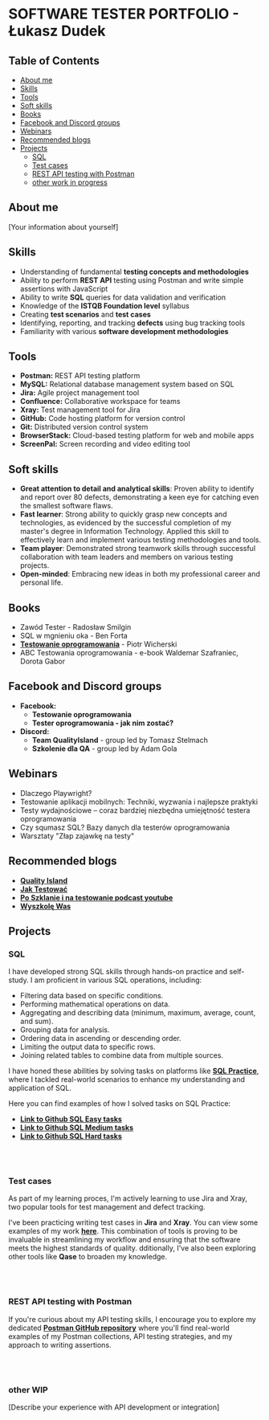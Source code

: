# SOFTWARE TESTER PORTFOLIO - Łukasz Dudek

## Table of Contents

* [About me](#about-me)
* [Skills](#skills)
* [Tools](#tools)
* [Soft skills](#soft-skills)
* [Books](#books)
* [Facebook and Discord groups](#facebook-and-discord-groups)
* [Webinars](#webinars)
* [Recommended blogs](#recommended-blogs)
* [Projects](#projects)
    * [SQL](#sql)
    * [Test cases](#test-cases)
    * [REST API testing with Postman](#rest-api-testing-with-postman)
    * [other work in progress](#other-wip)

## About me

[Your information about yourself]

## Skills

* Understanding of fundamental **testing concepts and methodologies**
* Ability to perform **REST API** testing using Postman and write simple assertions with JavaScript
* Ability to write **SQL** queries for data validation and verification
* Knowledge of the **ISTQB Foundation level** syllabus
* Creating **test scenarios** and **test cases**
* Identifying, reporting, and tracking **defects** using bug tracking tools
* Familiarity with various **software development methodologies**

## Tools

* **Postman:** REST API testing platform
* **MySQL:** Relational database management system based on SQL
* **Jira:** Agile project management tool
* **Confluence:** Collaborative workspace for teams
* **Xray:** Test management tool for Jira
* **GitHub:** Code hosting platform for version control
* **Git:** Distributed version control system
* **BrowserStack:** Cloud-based testing platform for web and mobile apps
* **ScreenPal:** Screen recording and video editing tool


## Soft skills
* **Great attention to detail and analytical skills**: Proven ability to identify and report over 80 defects, demonstrating a keen eye for catching even the smallest software flaws.
* **Fast learner**: Strong ability to quickly grasp new concepts and technologies, as evidenced by the successful completion of my master's degree in Information Technology. Applied this skill to effectively learn and implement various testing methodologies and tools.
* **Team player**: Demonstrated strong teamwork skills through successful collaboration with team leaders and members on various testing projects.
* **Open-minded**: Embracing new ideas in both my professional career and personal life.




## Books

* Zawód Tester - Radosław Smilgin
* SQL w mgnieniu oka - Ben Forta
* <a href="https://ksiazka.testowanieoprogramowania.pl/" target="_blank"><b>Testowanie oprogramowania</b></a> - Piotr Wicherski
* ABC Testowania oprogramowania - e-book Waldemar Szafraniec, Dorota Gabor
  


## Facebook and Discord groups

* **Facebook:**
  * **Testowanie oprogramowania**
  * **Tester oprogramowania - jak nim zostać?**
* **Discord:**
  * **Team QualityIsland** - group led by Tomasz Stelmach
  * **Szkolenie dla QA** - group led by Adam Gola

## Webinars

* Dlaczego Playwright?
* Testowanie aplikacji mobilnych: Techniki, wyzwania i najlepsze praktyki
* Testy wydajnościowe – coraz bardziej niezbędna umiejętność testera oprogramowania
* Czy squmasz SQL? Bazy danych dla testerów oprogramowania
* Warsztaty "Złap zajawkę na testy"

## Recommended blogs


* <a href="https://qualityisland.pl/blog/" target="_blank"><b>Quality Island</b></a>
* <a href="https://jaktestowac.pl/blog/" target="_blank"><b>Jak Testować</b></a>
* <a href="https://www.youtube.com/@PoSzklanieINaTestowanie" target="_blank"><b>Po Szklanie i na testowanie podcast youtube</b></a>
* <a href="https://www.wyszkolewas.com.pl/blog/" target="_blank"><b>Wyszkolę Was</b></a>


## Projects

### SQL

I have developed strong SQL skills through hands-on practice and self-study. I am proficient in various SQL operations, including:
* Filtering data based on specific conditions.
* Performing mathematical operations on data.
* Aggregating and describing data (minimum, maximum, average, count, and sum).
* Grouping data for analysis.
* Ordering data in ascending or descending order.
* Limiting the output data to specific rows.
* Joining related tables to combine data from multiple sources.

I have honed these abilities by solving tasks on platforms like **[SQL Practice](https://www.sql-practice.com/)**, where I tackled real-world scenarios to enhance my understanding and application of SQL.

Here you can find examples of how I solved tasks on SQL Practice:
   * <a href="https://github.com/dudekluk/Portfolio/SQL%20Practice%20Easy.md" target="_blank"><b>Link to Github SQL Easy tasks</b></a>
   * <a href="https://github.com/dudekluk/Portfolio/SQL%20Practice%20Medium.md" target="_blank"><b>Link to Github SQL Medium tasks</b></a>
   * <a href="https://github.com/dudekluk/Portfolio/SQL%20Practice%20Hard.md" target="_blank"><b>Link to Github SQL Hard tasks</b></a>
   
<br></br>

### Test cases

As part of my learning proces, I'm actively learning to use Jira and Xray, two popular tools for test management and defect tracking.

I've been practicing writing test cases in **Jira** and **Xray**. You can view some examples of my work <a href="https://github.com/dudekluk/Portfolio/Test%20Cases.md" target="_blank"><b>here</b></a>. This combination of tools is proving to be invaluable in streamlining my workflow and ensuring that the software meets the highest standards of quality. dditionally, I've also been exploring other tools like **Qase** to broaden my knowledge.

<br></br>

### REST API testing with Postman

If you're curious about my API testing skills, I encourage you to explore my dedicated <a href="https://github.com/dudekluk/Postman/README.md" target="_blank"><b>Postman GitHub repository</b></a> where you'll find real-world examples of my Postman collections, API testing strategies, and my approach to writing assertions.



<br></br>
### other WIP

[Describe your experience with API development or integration]

<br></br>



